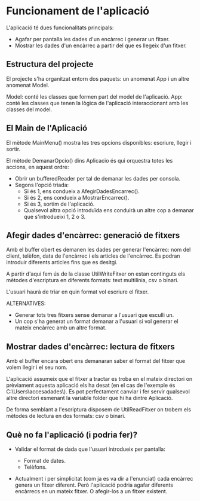 # **Funcionament de l'aplicació**

L'aplicació té dues funcionalitats principals:

* Agafar per pantalla les dades d'un encàrrec i generar un fitxer.
* Mostrar les dades d'un encàrrec a partir del que es llegeix d'un fitxer.

## Estructura del projecte

El projecte s'ha organitzat entorn dos paquets: un anomenat App i un altre anomenat Model.

Model: conté les classes que formen part del model de l'aplicació.
App: conté les classes que tenen la lògica de l'aplicació interaccionant amb les classes del model.

## El Main de l'Aplicació

El mètode MainMenu() mostra les tres opcions disponibles: escriure, llegir i sortir.

El mètode DemanarOpcio() dins Aplicacio és qui orquestra totes les accions, en aquest ordre:

* Obrir un bufferedReader per tal de demanar les dades per consola.
* Segons l'opció triada:
    * Si és 1, ens condueix a AfegirDadesEncarrec().
    * Si és 2, ens condueix a MostrarEncarrec().
    * Si és 3, sortim de l'aplicació.
    * Qualsevol altra opció introduïda ens conduirà un altre cop a demanar que s'introdueixi 1, 2 o 3.

## Afegir dades d'encàrrec: generació de fitxers

Amb el buffer obert es demanen les dades per generar l'encàrrec: nom del client, telèfon, data de l'encàrrec i els articles de l'encàrrec. Es podran introduir diferents articles fins que es desitgi.

A partir d'aquí fem ús de la classe UtilWriteFitxer on estan continguts els mètodes d'escriptura en diferents formats: text multilínia, csv o binari.

L'usuari haurà de triar en quin format vol escriure el fitxer.

ALTERNATIVES:
* Generar tots tres fitxers sense demanar a l'usuari que esculli un.
* Un cop s'ha generat un format demanar a l'usuari si vol generar el mateix encàrrec amb un altre format.

## Mostrar dades d'encàrrec: lectura de fitxers

Amb el buffer encara obert ens demanaran saber el format del fitxer que volem llegir i el seu nom.

L'aplicació assumeix que el fitxer a tractar es troba en el mateix directori on prèviament aquesta aplicació els ha desat (en el cas de l'exemple és C:\\Users\\accesadades\\). Es pot perfectament canviar i fer servir qualsevol altre directori esmenant la variable folder que hi ha dintre Aplicació.

De forma semblant a l'escriptura disposem de UtilReadFitxer on trobem els mètodes de lectura en dos formats: csv o binari.

## Què no fa l'aplicació (i podria fer)?

* Validar el format de dada que l'usuari introdueix per pantalla:
    * Format de dates.
    * Telèfons.

* Actualment i per simplicitat (com ja es va dir a l'enunciat) cada encàrrec genera un fitxer diferent. Però l'aplicació podria agafar diferents encàrrecs en un mateix fitxer. O afegir-los a un fitxer existent.